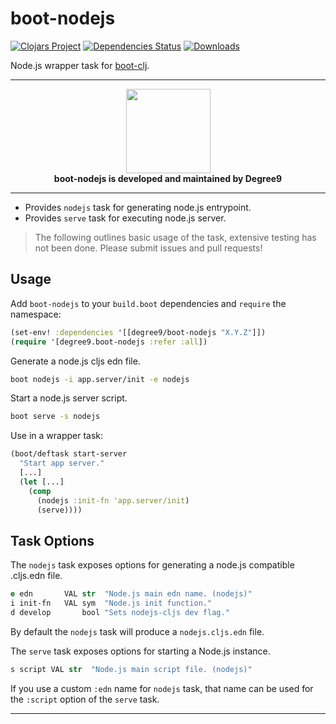# boot-nodejs #
[![Clojars Project](https://img.shields.io/clojars/v/degree9/boot-nodejs.svg)](https://clojars.org/degree9/boot-nodejs)
[![Dependencies Status](https://jarkeeper.com/degree9/boot-nodejs/status.svg)](https://jarkeeper.com/degree9/boot-nodejs)
[![Downloads](https://jarkeeper.com/degree9/boot-nodejs/downloads.svg)](https://jarkeeper.com/degree9/boot-nodejs)

Node.js wrapper task for [boot-clj][1].

---

<p align="center">
  <a href="https://degree9.io" align="center">
    <img width="135" src="http://degree9.io/images/degree9.png">
  </a>
  <br>
  <b>boot-nodejs is developed and maintained by Degree9</b>
</p>

---

* Provides `nodejs` task for generating node.js entrypoint.
* Provides `serve` task for executing node.js server.

> The following outlines basic usage of the task, extensive testing has not been done.
> Please submit issues and pull requests!

## Usage ##

Add `boot-nodejs` to your `build.boot` dependencies and `require` the namespace:

```clj
(set-env! :dependencies '[[degree9/boot-nodejs "X.Y.Z"]])
(require '[degree9.boot-nodejs :refer :all])
```

Generate a node.js cljs edn file.

```bash
boot nodejs -i app.server/init -e nodejs
```

Start a node.js server script.

```bash
boot serve -s nodejs
```

Use in a wrapper task:

```clojure
(boot/deftask start-server
  "Start app server."
  [...]
  (let [...]
    (comp
      (nodejs :init-fn 'app.server/init)
      (serve))))
```

## Task Options ##

The `nodejs` task exposes options for generating a node.js compatible .cljs.edn file.

```clojure
e edn       VAL str  "Node.js main edn name. (nodejs)"
i init-fn   VAL sym  "Node.js init function."
d develop       bool "Sets nodejs-cljs dev flag."
```

By default the `nodejs` task will produce a `nodejs.cljs.edn` file.

The `serve` task exposes options for starting a Node.js instance.

```clojure
s script VAL str  "Node.js main script file. (nodejs)"
```

If you use a custom `:edn` name for `nodejs` task, that name can be used for the `:script` option of the `serve` task.

***

[1]: https://github.com/boot-clj/boot
